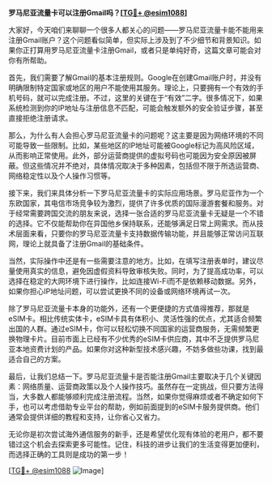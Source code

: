 **罗马尼亚流量卡可以注册Gmail吗？[[TG💪+ @esim1088](https://t.me/s/esim1088)]**

大家好，今天咱们来聊聊一个很多人都关心的问题——罗马尼亚流量卡能不能用来注册Gmail账户？这个问题看似简单，但实际上涉及到了不少细节和背景知识。如果你正打算用罗马尼亚流量卡注册Gmail，或者只是单纯好奇，这篇文章可能会对你有所帮助。

首先，我们需要了解Gmail的基本注册规则。Google在创建Gmail账户时，并没有明确限制特定国家或地区的用户不能使用其服务。理论上，只要拥有一个有效的手机号码，就可以完成注册。不过，这里的关键在于“有效”二字。很多情况下，如果系统检测到你的IP地址与注册信息不匹配，可能会触发额外的安全验证步骤，甚至直接拒绝注册请求。

那么，为什么有人会担心罗马尼亚流量卡的问题呢？这主要是因为网络环境的不同可能导致一些限制。比如，某些地区的IP地址可能被Google标记为高风险区域，从而影响正常使用。此外，部分运营商提供的虚拟号码也可能因为安全原因被屏蔽。但这些情况并不绝对，具体情况取决于多种因素，包括但不限于所选运营商、网络稳定性以及个人操作习惯等。

接下来，我们来具体分析一下罗马尼亚流量卡的实际应用场景。罗马尼亚作为一个东欧国家，其电信市场竞争较为激烈，提供了许多优质的国际漫游套餐和服务。对于经常需要跨国交流的朋友来说，选择一张合适的罗马尼亚流量卡无疑是一个不错的选择。它不仅能帮助你在异国他乡保持联系，还能够满足日常上网需求。而从技术层面来看，只要你的罗马尼亚流量卡支持数据传输功能，并且能够正常访问互联网，理论上就具备了注册Gmail的基础条件。

当然，实际操作中还是有一些需要注意的地方。比如，在填写注册表单时，建议尽量使用真实的信息，避免因虚假资料导致审核失败。同时，为了提高成功率，可以选择在稳定的大网环境下进行操作，比如连接Wi-Fi而不是依赖移动数据。另外，如果你担心IP地址问题，可以尝试更换不同的设备或网络环境再试一次。

除了罗马尼亚流量卡本身的功能外，还有一个更便捷的方式值得推荐，那就是eSIM卡。相比传统实体卡，eSIM卡具有体积小、灵活性强的优点，尤其适合频繁出国的人群。通过eSIM卡，你可以轻松切换不同国家的运营商服务，无需频繁更换物理卡片。目前市面上已经有不少优秀的eSIM卡供应商，其中不乏提供罗马尼亚本地资费计划的产品。如果你对这种新型技术感兴趣，不妨多做些功课，找到最适合自己的方案。

最后，让我们总结一下。罗马尼亚流量卡是否能注册Gmail主要取决于几个关键因素：网络质量、运营商政策以及个人操作技巧。虽然存在一定挑战，但只要方法得当，大多数人都能够顺利完成注册流程。当然，如果你觉得麻烦或者不确定如何下手，也可以考虑借助专业平台的帮助，例如前面提到的eSIM卡服务提供商。他们通常会提供详细的教程和支持，让你省心又省力。

无论你是初次尝试海外通信服务的新手，还是希望优化现有体验的老用户，都不要错过这个机会去探索更多可能性。记住，科技的进步让我们的生活变得更加便利，而选择正确的工具则是成功的第一步！

[[TG💪+ @esim1088](https://t.me/s/esim1088) ![Image](https://i.postimg.cc/4NQfJmqS/Snipaste-2025-05-13-00-14-12.png)]